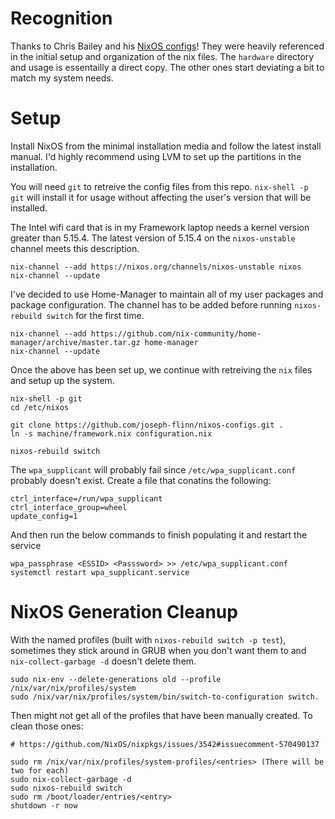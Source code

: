 # Recognition
Thanks to Chris Bailey and his [NixOS configs](https://github.com/vereis/nixos)! They were heavily
referenced in the initial setup and organization of the nix files. The `hardware` directory and usage
is essentailly a direct copy. The other ones start deviating a bit to match my system needs.

# Setup
Install NixOS from the minimal installation media and follow the latest install manual. I'd highly 
recommend using LVM to set up the partitions in the installation. 

You will need `git` to retreive the config files from this repo. `nix-shell -p git` will install it for usage without affecting the user's version that will be installed.

The Intel wifi card that is in my Framework laptop needs a kernel version greater than 5.15.4. The 
latest version of 5.15.4 on the `nixos-unstable` channel meets this description. 

```
nix-channel --add https://nixos.org/channels/nixos-unstable nixos
nix-channel --update
```

I've decided to use Home-Manager to maintain all of my user packages and package configuration. The channel has to be added before running `nixos-rebuild switch` for the first time.

```
nix-channel --add https://github.com/nix-community/home-manager/archive/master.tar.gz home-manager
nix-channel --update
```

Once the above has been set up, we continue with retreiving the `nix` files and setup up the system.

```
nix-shell -p git
cd /etc/nixos

git clone https://github.com/joseph-flinn/nixos-configs.git .
ln -s machine/framework.nix configuration.nix

nixos-rebuild switch
```

The `wpa_supplicant` will probably fail since `/etc/wpa_supplicant.conf` probably doesn't exist. Create a file that conatins the following:

```
ctrl_interface=/run/wpa_supplicant
ctrl_interface_group=wheel
update_config=1
```

And then run the below commands to finish populating it and restart the service

```
wpa_passphrase <ESSID> <Passsword> >> /etc/wpa_supplicant.conf
systemctl restart wpa_supplicant.service
```


# NixOS Generation Cleanup

With the named profiles (built with `nixos-rebuild switch -p test`), sometimes they stick around in
GRUB when you don't want them to and `nix-collect-garbage -d` doesn't delete them. 

```
sudo nix-env --delete-generations old --profile /nix/var/nix/profiles/system
sudo /nix/var/nix/profiles/system/bin/switch-to-configuration switch.
```

Then might not get all of the profiles that have been manually created. To clean those ones:

```
# https://github.com/NixOS/nixpkgs/issues/3542#issuecomment-570490137 

sudo rm /nix/var/nix/profiles/system-profiles/<entries> (There will be two for each)
sudo nix-collect-garbage -d
sudo nixos-rebuild switch
sudo rm /boot/loader/entries/<entry>
shutdown -r now
```
